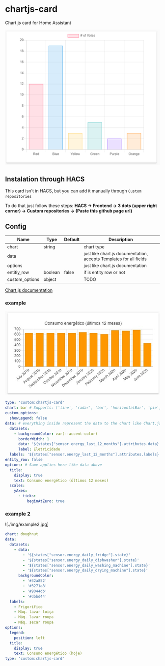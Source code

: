 # chartjs-card
Chart.js card for Home Assistant

![](./card.png)

## Instalation through HACS
This card isn't in HACS, but you can add it manually through `Custom repositories`

To do that just follow these steps: **HACS -> Frontend -> 3 dots (upper right corner) -> Custom repositories -> (Paste this github page url)**

## Config
| Name           | Type     | Default     | Description |
| -------------- | -------- | ----------- |------------ |
| chart          | string   |             | chart type  |
| data           |          |             | just like chart.js documentation, accepts Templates for all fields |
| options        |          |             | just like chart.js documentation |
| entitiy_row    | boolean  | false       | if is entity row or not |
| custom_options | object   |             | TODO |

[Chart.js documentation](https://www.chartjs.org/docs/latest/)

### example
![](./img/example1.jpg)
```yaml
type: 'custom:chartjs-card'
chart: bar # Supports: ['line', 'radar', 'bar', 'horizontalBar', 'pie', 'doughnut', 'polarArea', 'bubble', 'scatter']
custom_options:
  showLegend: false
data: # everything inside represent the data to the chart like Chart.js docs
  datasets:
    - backgroundColor: var(--accent-color)
      borderWidth: 1
      data: '${states["sensor.energy_last_12_months"].attributes.data}' # ["650", "630", .... ]
      label: Eletricidade
  labels: '${states["sensor.energy_last_12_months"].attributes.labels}' # ["july", "august", .... ]
entity_row: false
options: # Same applies here like data above
  title:
    display: true
    text: Consumo energético (últimos 12 meses)
  scales:
    yAxes:
      - ticks:
          beginAtZero: true
```

### example 2
![./img/example2.jpg]
```yaml
chart: doughnut
data:
  datasets:
    - data:
        - '${states["sensor.energy_daily_fridge"].state}'
        - '${states["sensor.energy_daily_dishwasher"].state}'
        - '${states["sensor.energy_daily_washing_machine"].state}'
        - '${states["sensor.energy_daily_drying_machine"].state}'
      backgroundColor:
        - '#32a852'
        - '#3271a8'
        - '#9044db'
        - '#dbbd44'
  labels:
    - Frigorifico
    - Máq. lavar loiça
    - Máq. lavar roupa
    - Máq. secar roupa
options:
  legend:
    position: left
  title:
    display: true
    text: Consumo energético (hoje)
type: 'custom:chartjs-card'

```